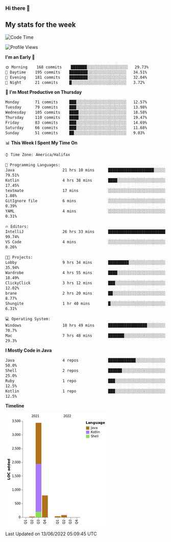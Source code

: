 ### Hi there 👋

## My stats for the week
<!--START_SECTION:waka-->
![Code Time](http://img.shields.io/badge/Code%20Time-270%20hrs%2010%20mins-blue)

![Profile Views](http://img.shields.io/badge/Profile%20Views-0-blue)

**I'm an Early 🐤** 

```text
🌞 Morning    168 commits    ███████░░░░░░░░░░░░░░░░░░   29.73% 
🌆 Daytime    195 commits    ████████░░░░░░░░░░░░░░░░░   34.51% 
🌃 Evening    181 commits    ████████░░░░░░░░░░░░░░░░░   32.04% 
🌙 Night      21 commits     █░░░░░░░░░░░░░░░░░░░░░░░░   3.72%

```
📅 **I'm Most Productive on Thursday** 

```text
Monday       71 commits     ███░░░░░░░░░░░░░░░░░░░░░░   12.57% 
Tuesday      79 commits     ███░░░░░░░░░░░░░░░░░░░░░░   13.98% 
Wednesday    105 commits    ████░░░░░░░░░░░░░░░░░░░░░   18.58% 
Thursday     110 commits    ████░░░░░░░░░░░░░░░░░░░░░   19.47% 
Friday       83 commits     ███░░░░░░░░░░░░░░░░░░░░░░   14.69% 
Saturday     66 commits     ███░░░░░░░░░░░░░░░░░░░░░░   11.68% 
Sunday       51 commits     ██░░░░░░░░░░░░░░░░░░░░░░░   9.03%

```


📊 **This Week I Spent My Time On** 

```text
⌚︎ Time Zone: America/Halifax

💬 Programming Languages: 
Java                     21 hrs 10 mins      ████████████████████░░░░░   79.51% 
Kotlin                   4 hrs 38 mins       ████░░░░░░░░░░░░░░░░░░░░░   17.45% 
textmate                 17 mins             ░░░░░░░░░░░░░░░░░░░░░░░░░   1.08% 
GitIgnore file           6 mins              ░░░░░░░░░░░░░░░░░░░░░░░░░   0.39% 
YAML                     4 mins              ░░░░░░░░░░░░░░░░░░░░░░░░░   0.31%

🔥 Editors: 
IntelliJ                 26 hrs 33 mins      █████████████████████████   99.74% 
VS Code                  4 mins              ░░░░░░░░░░░░░░░░░░░░░░░░░   0.26%

🐱‍💻 Projects: 
Lobby                    9 hrs 34 mins       █████████░░░░░░░░░░░░░░░░   35.94% 
Wardrobe                 4 hrs 55 mins       ████░░░░░░░░░░░░░░░░░░░░░   18.49% 
ClickyClick              3 hrs 12 mins       ███░░░░░░░░░░░░░░░░░░░░░░   12.02% 
brane                    2 hrs 20 mins       ██░░░░░░░░░░░░░░░░░░░░░░░   8.77% 
Shungite                 1 hr 40 mins        █░░░░░░░░░░░░░░░░░░░░░░░░   6.31%

💻 Operating System: 
Windows                  18 hrs 49 mins      █████████████████░░░░░░░░   70.7% 
Mac                      7 hrs 48 mins       ███████░░░░░░░░░░░░░░░░░░   29.3%

```

**I Mostly Code in Java** 

```text
Java                     4 repos             ████████████░░░░░░░░░░░░░   50.0% 
Shell                    2 repos             ██████░░░░░░░░░░░░░░░░░░░   25.0% 
Ruby                     1 repo              ███░░░░░░░░░░░░░░░░░░░░░░   12.5% 
Kotlin                   1 repo              ███░░░░░░░░░░░░░░░░░░░░░░   12.5%

```


**Timeline**

![Chart not found](https://raw.githubusercontent.com/lyndseyy/lyndseyy/main/charts/bar_graph.png) 


 Last Updated on 13/06/2022 05:09:45 UTC
<!--END_SECTION:waka-->